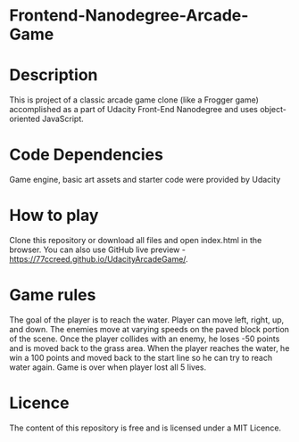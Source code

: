 Frontend-Nanodegree-Arcade-Game
===============================

# Description
This is project of a classic arcade game clone (like a Frogger game) accomplished as a part of Udacity Front-End Nanodegree and uses object-oriented JavaScript.

# Code Dependencies
Game engine, basic art assets and starter code were provided by Udacity

# How to play
Clone this repository or download all files and open index.html in the browser. You can also use GitHub live preview - https://77ccreed.github.io/UdacityArcadeGame/.

# Game rules
The goal of the player is to reach the water. Player can move left, right, up, and down. The enemies move at varying speeds on the paved block portion of the scene. Once the player collides with an enemy, he loses -50 points and is moved back to the grass area. When the player reaches the water, he win a 100 points and moved back to the start line so he can try to reach water again. Game is over when player lost all 5 lives.

# Licence
The content of this repository is free and is licensed under a MIT Licence.
